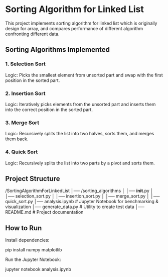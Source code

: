 # Sorting Algorithm for Linked List
This project implements sorting algorithm for linked list which is originally design for array, and compares performance of different algorithm confronting different data.

## Sorting Algorithms Implemented

### 1. Selection Sort

Logic: Picks the smallest element from unsorted part and swap with the first position in the sorted part.

### 2. Insertion Sort

Logic: Iteratively picks elements from the unsorted part and inserts them into the correct position in the sorted part.

### 3. Merge Sort

Logic: Recursively splits the list into two halves, sorts them, and merges them back.

### 4. Quick Sort

Logic: Recursively splits the list into two parts by a pivot and sorts them.

## Project Structure

/SortingAlgorithmForLinkedList
│── /sorting_algorithms
│   │── __init__.py
│   │── selection_sort.py
│   │── insertion_sort.py
│   │── merge_sort.py
│   │── quick_sort.py
│── analysis.ipynb  # Jupyter Notebook for benchmarking & visualization
│── generate_data.py  # Utility to create test data
│── README.md  # Project documentation

## How to Run

Install dependencies:

pip install numpy matplotlib

Run the Jupyter Notebook:

jupyter notebook analysis.ipynb
